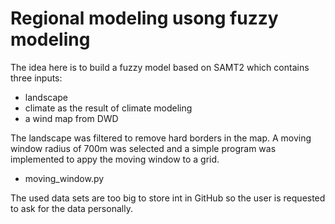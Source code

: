 # Regional modeling usong fuzzy modeling

The idea here is to build a fuzzy model based on SAMT2 which contains three inputs: 

*	landscape
*	climate as the result of climate modeling
*	a wind map from DWD

The landscape was filtered to remove hard borders in the map. A moving window radius of
700m was selected and a simple program was implemented to appy the moving window to a 
grid. 

*	moving_window.py


The used data sets are too big to store int in GitHub so the user is requested to ask for the data personally. 

